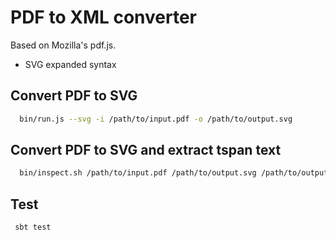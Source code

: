 PDF to XML converter 
===

Based on Mozilla's pdf.js.

+ SVG expanded syntax      
      
Convert PDF to SVG
------------------
```bash
  bin/run.js --svg -i /path/to/input.pdf -o /path/to/output.svg
```

Convert PDF to SVG and extract tspan text
-----------------------------------------
```bash
  bin/inspect.sh /path/to/input.pdf /path/to/output.svg /path/to/output.txt
```

Test
----
```bash
 sbt test 
```
